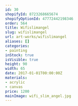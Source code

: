 ```yaml
---
id: 30
shopifyId: 8723268665674
shopifyOptionId: 47772442198346
order: 564
title: Wifislimangel
slug: wifislimangel
url: art-works/wifislimangel
aliases: []
categories:
- painting
inStock: true
isVisible: true
height: 90
width: 65
date: 2017-01-01T00:00:00Z
materials:
- acrylic
- canvas
price: 1200
mainImage: wifi_slim_angel.jpg
---
```

